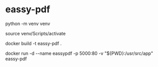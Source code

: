# eassy-pdf

<!-- isolate dependencies -->
python -m venv venv


source venv/Scripts/activate



<!-- to run on windows with mounted files go to app root  directory and using cmd run: -->

docker build -t eassy-pdf .

<!-- run from root directory of image  -->

docker run -d --name eassypdf -p 5000:80 -v "${PWD}:/usr/src/app" eassy-pdf
